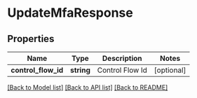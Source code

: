 # UpdateMfaResponse

## Properties
Name | Type | Description | Notes
------------ | ------------- | ------------- | -------------
**control_flow_id** | **string** | Control Flow Id | [optional] 

[[Back to Model list]](../../README.md#documentation-for-models) [[Back to API list]](../../README.md#documentation-for-api-endpoints) [[Back to README]](../../README.md)


